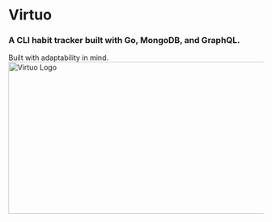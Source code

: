 # Virtuo 
### A CLI habit tracker built with Go, MongoDB, and GraphQL.
Built with adaptability in mind.
<br />
<img src="blob/magicpattern-4fF44tm4hpM-unsplash.jpg" alt="Virtuo Logo" height="300" width="1000"/>
